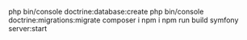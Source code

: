 php bin/console doctrine:database:create
php bin/console doctrine:migrations:migrate
composer i
npm i 
npm run build
symfony server:start
